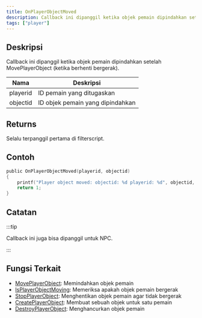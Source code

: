 ```yaml
---
title: OnPlayerObjectMoved
description: Callback ini dipanggil ketika objek pemain dipindahkan setelah MovePlayerObject (ketika berhenti bergerak).
tags: ["player"]
---
```


## Deskripsi

Callback ini dipanggil ketika objek pemain dipindahkan setelah MovePlayerObject (ketika berhenti bergerak).

| Nama     | Deskripsi                        |
| -------- | -------------------------------- |
| playerid | ID pemain yang ditugaskan        |
| objectid | ID objek pemain yang dipindahkan |

## Returns

Selalu terpanggil pertama di filterscript.

## Contoh

```c
public OnPlayerObjectMoved(playerid, objectid)
{
    printf("Player object moved: objectid: %d playerid: %d", objectid, playerid);
    return 1;
}
```

## Catatan

:::tip

Callback ini juga bisa dipanggil untuk NPC.

:::

## Fungsi Terkait

- [MovePlayerObject](../functions/MovePlayerObject): Memindahkan objek pemain
- [IsPlayerObjectMoving](../functions/IsPlayerObjectMoving): Memeriksa apakah objek pemain bergerak
- [StopPlayerObject](../functions/StopPlayerObject): Menghentikan objek pemain agar tidak bergerak
- [CreatePlayerObject](../functions/CreatePlayerObject): Membuat sebuah objek untuk satu pemain
- [DestroyPlayerObject](../functions/DestroyPlayerObject): Menghancurkan objek pemain
